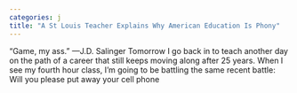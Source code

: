 ```yaml
---
categories: j
title: "A St Louis Teacher Explains Why American Education Is Phony"
---
```


      
      

      
         
 “Game, my ass.” —J.D. Salinger Tomorrow I go back in to teach another day on the path of a career that still keeps moving along after 25 years. When I see my fourth hour class, I’m going to be battling the same recent battle: Will you please put away your cell phone